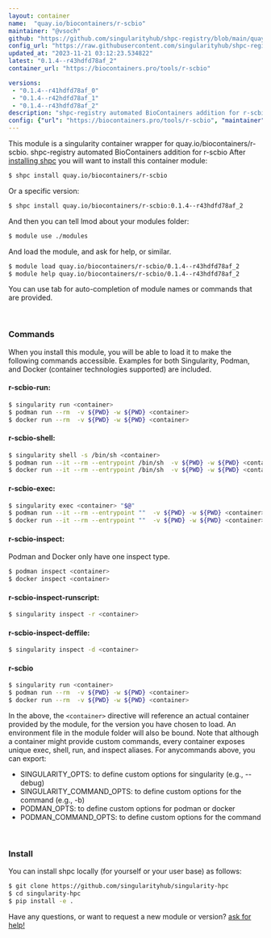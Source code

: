 ```yaml
---
layout: container
name:  "quay.io/biocontainers/r-scbio"
maintainer: "@vsoch"
github: "https://github.com/singularityhub/shpc-registry/blob/main/quay.io/biocontainers/r-scbio/container.yaml"
config_url: "https://raw.githubusercontent.com/singularityhub/shpc-registry/main/quay.io/biocontainers/r-scbio/container.yaml"
updated_at: "2023-11-21 03:12:23.534822"
latest: "0.1.4--r43hdfd78af_2"
container_url: "https://biocontainers.pro/tools/r-scbio"

versions:
 - "0.1.4--r41hdfd78af_0"
 - "0.1.4--r42hdfd78af_1"
 - "0.1.4--r43hdfd78af_2"
description: "shpc-registry automated BioContainers addition for r-scbio"
config: {"url": "https://biocontainers.pro/tools/r-scbio", "maintainer": "@vsoch", "description": "shpc-registry automated BioContainers addition for r-scbio", "latest": {"0.1.4--r43hdfd78af_2": "sha256:747fa3ea89791787ec52f14c398af5b0b5f30dbe88995e8a61e13cfa17982e32"}, "tags": {"0.1.4--r41hdfd78af_0": "sha256:9b76b189e54d5aa42dff5817aedbbe9f786294712793b4195be2083017a007ef", "0.1.4--r42hdfd78af_1": "sha256:610f65d1980849f0b1adfb1252b7c1305a045a6437e973b587b93a86f485df49", "0.1.4--r43hdfd78af_2": "sha256:747fa3ea89791787ec52f14c398af5b0b5f30dbe88995e8a61e13cfa17982e32"}, "docker": "quay.io/biocontainers/r-scbio"}
---
```


This module is a singularity container wrapper for quay.io/biocontainers/r-scbio.
shpc-registry automated BioContainers addition for r-scbio
After [installing shpc](#install) you will want to install this container module:


```bash
$ shpc install quay.io/biocontainers/r-scbio
```

Or a specific version:

```bash
$ shpc install quay.io/biocontainers/r-scbio:0.1.4--r43hdfd78af_2
```

And then you can tell lmod about your modules folder:

```bash
$ module use ./modules
```

And load the module, and ask for help, or similar.

```bash
$ module load quay.io/biocontainers/r-scbio/0.1.4--r43hdfd78af_2
$ module help quay.io/biocontainers/r-scbio/0.1.4--r43hdfd78af_2
```

You can use tab for auto-completion of module names or commands that are provided.

<br>

### Commands

When you install this module, you will be able to load it to make the following commands accessible.
Examples for both Singularity, Podman, and Docker (container technologies supported) are included.

#### r-scbio-run:

```bash
$ singularity run <container>
$ podman run --rm  -v ${PWD} -w ${PWD} <container>
$ docker run --rm  -v ${PWD} -w ${PWD} <container>
```

#### r-scbio-shell:

```bash
$ singularity shell -s /bin/sh <container>
$ podman run --it --rm --entrypoint /bin/sh  -v ${PWD} -w ${PWD} <container>
$ docker run --it --rm --entrypoint /bin/sh  -v ${PWD} -w ${PWD} <container>
```

#### r-scbio-exec:

```bash
$ singularity exec <container> "$@"
$ podman run --it --rm --entrypoint ""  -v ${PWD} -w ${PWD} <container> "$@"
$ docker run --it --rm --entrypoint ""  -v ${PWD} -w ${PWD} <container> "$@"
```

#### r-scbio-inspect:

Podman and Docker only have one inspect type.

```bash
$ podman inspect <container>
$ docker inspect <container>
```

#### r-scbio-inspect-runscript:

```bash
$ singularity inspect -r <container>
```

#### r-scbio-inspect-deffile:

```bash
$ singularity inspect -d <container>
```



#### r-scbio

```bash
$ singularity run <container>
$ podman run --rm  -v ${PWD} -w ${PWD} <container>
$ docker run --rm  -v ${PWD} -w ${PWD} <container>
```


In the above, the `<container>` directive will reference an actual container provided
by the module, for the version you have chosen to load. An environment file in the
module folder will also be bound. Note that although a container
might provide custom commands, every container exposes unique exec, shell, run, and
inspect aliases. For anycommands above, you can export:

 - SINGULARITY_OPTS: to define custom options for singularity (e.g., --debug)
 - SINGULARITY_COMMAND_OPTS: to define custom options for the command (e.g., -b)
 - PODMAN_OPTS: to define custom options for podman or docker
 - PODMAN_COMMAND_OPTS: to define custom options for the command

<br>

### Install

You can install shpc locally (for yourself or your user base) as follows:

```bash
$ git clone https://github.com/singularityhub/singularity-hpc
$ cd singularity-hpc
$ pip install -e .
```

Have any questions, or want to request a new module or version? [ask for help!](https://github.com/singularityhub/singularity-hpc/issues)